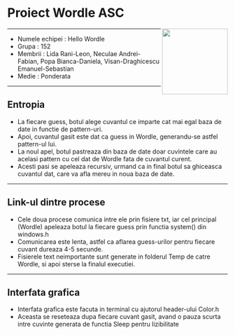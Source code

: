 # Proiect Wordle ASC

<img align="right" width="150" height="150" src="https://i.imgur.com/AWDURXn.jpeg">

---

- Numele echipei : Hello Wordle
- Grupa : 152
- Membrii : Lida Rani-Leon, Neculae Andrei-Fabian, Popa Bianca-Daniela, Visan-Draghicescu Emanuel-Sebastian
- Medie : Ponderata

---

## Entropia
- La fiecare guess, botul alege cuvantul ce imparte cat mai egal baza de date in functie de pattern-uri.
- Apoi, cuvantul gasit este dat ca guess in Wordle, generandu-se astfel pattern-ul lui.
- La noul apel, botul pastreaza din baza de date doar cuvintele care au acelasi pattern cu cel dat de Wordle fata de cuvantul curent.
- Acesti pasi se apeleaza recursiv, urmand ca in final botul sa ghiceasca cuvantul dat, care va afla mereu in noua baza de date.

---

## Link-ul dintre procese
- Cele doua procese comunica intre ele prin fisiere txt, iar cel principal (Wordle) apeleaza botul la fiecare guess prin functia system() din windows.h
- Comunicarea este lenta, astfel ca aflarea guess-urilor pentru fiecare cuvant dureaza 4-5 secunde.
- Fisierele text neimportante sunt generate in folderul Temp de catre Wordle, si apoi sterse la finalul executiei.


---

## Interfata grafica
- Interfata grafica este facuta in terminal cu ajutorul header-ului Color.h
- Aceasta se reseteaza dupa fiecare cuvant gasit, avand o pauza scurta intre cuvinte generata de functia Sleep pentru lizibilitate

